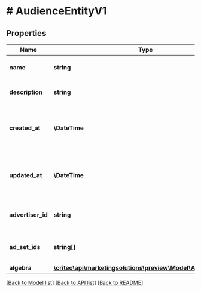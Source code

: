 # # AudienceEntityV1

## Properties

Name | Type | Description | Notes
------------ | ------------- | ------------- | -------------
**name** | **string** | Name of the audience | [optional]
**description** | **string** | Description of the audience | [optional]
**created_at** | **\DateTime** | ISO-8601 timestamp in UTC of audience creation (read-only) | [optional]
**updated_at** | **\DateTime** | ISO-8601 timestamp in UTC of audience update (read-only) | [optional]
**advertiser_id** | **string** | Advertiser associated to the audience | [optional]
**ad_set_ids** | **string[]** | Ad sets associated to the audience | [optional]
**algebra** | [**\criteo\api\marketingsolutions\preview\Model\AlgebraNodeV1**](AlgebraNodeV1.md) |  | [optional]

[[Back to Model list]](../../README.md#models) [[Back to API list]](../../README.md#endpoints) [[Back to README]](../../README.md)
